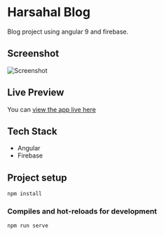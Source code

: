 # Harsahal Blog
Blog project using angular 9 and firebase.

## Screenshot
![Screenshot](https://github.com/hraverkar/HarshalBlogs/blob/master/screenshot/ezgif.com-optimize.gif)

## Live Preview

You can [view the app live here](https://harshalblog.herokuapp.com/)

## Tech Stack

* Angular
* Firebase

## Project setup
```
npm install
```

### Compiles and hot-reloads for development
```
npm run serve
```
